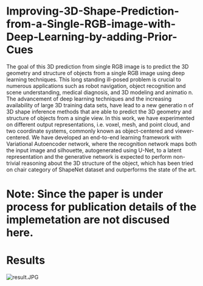# Improving-3D-Shape-Prediction-from-a-Single-RGB-image-with-Deep-Learning-by-adding-Prior-Cues
The goal of this 3D prediction from single RGB image is to predict the 3D geometry and structure of objects from a single RGB image using deep learning techniques. This long standing ill-posed problem is crucial to numerous applications such as robot navigation, object recognition and scene understanding, medical diagnosis, and 3D modeling and animatio n. The advancement of deep learning techniques and the increasing availability of large 3D training data sets, have lead to a new generatio n of 3D shape inference methods that are able to predict the 3D geometry and structure of objects from a single view. In this work, we have experimented on different output representations, i.e. voxel, mesh, and point cloud, and two coordinate systems, commonly known as object-centered and viewer-centered. We have developed an end-to-end learning framework with Variational Autoencoder network, where the recognition network maps both the input image and silhouette, autogenerated using U-Net, to a latent representation and the generative network is expected to perform non-trivial reasoning about the 3D structure of the object, which has been tried on chair category of ShapeNet dataset and outperforms the state of the art.

# Note: Since the paper is under process for publication details of the implemetation are not discused here.

# Results
![result.JPG](https://github.com/awethaileslassie/Improving-3D-Shape-Prediction-from-a-Single-RGB-image-with-Deep-Learning-by-adding-Prior-Cues/blob/master/result.JPG)
